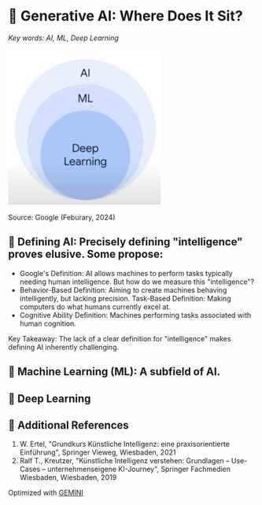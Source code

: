 # 🥶 Generative AI: Where Does It Sit?

_Key words: AI, ML, Deep Learning_

![AI context](./images/context-ai.png)

Source: Google (Feburary, 2024)

## 🤖 Defining AI: Precisely defining "intelligence" proves elusive. Some propose:

- Google's Definition: AI allows machines to perform tasks typically needing human intelligence. But how do we measure this "intelligence"?
- Behavior-Based Definition: Aiming to create machines behaving intelligently, but lacking precision.
  Task-Based Definition: Making computers do what humans currently excel at.
- Cognitive Ability Definition: Machines performing tasks associated with human cognition.

Key Takeaway: The lack of a clear definition for "intelligence" makes defining AI inherently challenging.

## 🧻 Machine Learning (ML): A subfield of AI.

## 🦌 Deep Learning

## 🦫 Additional References

1. W. Ertel, "Grundkurs Künstliche Intelligenz: eine praxisorientierte Einführung", Springer Vieweg, Wiesbaden, 2021
2. Ralf T., Kreutzer, "Künstliche Intelligenz verstehen: Grundlagen – Use-Cases – unternehmenseigene KI-Journey", Springer Fachmedien Wiesbaden, Wiesbaden, 2019

Optimized with [GEMINI](https://gemini.google.com/app)
